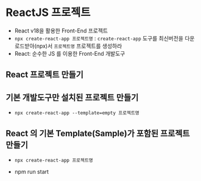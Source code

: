 # ReactJS 프로젝트

- React v18을 활용한 Front-End 프로젝트
- `npx create-react-app 프로젝트명` : `create-react-app` 도구를 최신버전을 다운로드받아(npx)서 `프로젝트명` 프로젝트를 생성하라
- React: 순수한 JS 를 이용한 Front-End 개발도구

## React 프로젝트 만들기

## 기본 개발도구만 설치된 프로젝트 만들기

- `npx create-react-app --template=empty 프로젝트명`

## React 의 기본 Template(Sample)가 포함된 프로젝트 만들기

- `npx create-react-app 프로젝트명`

- npm run start
